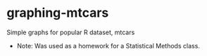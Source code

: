 # graphing-mtcars
Simple graphs for popular R dataset, mtcars
- Note: Was used as a homework for a Statistical Methods class.
